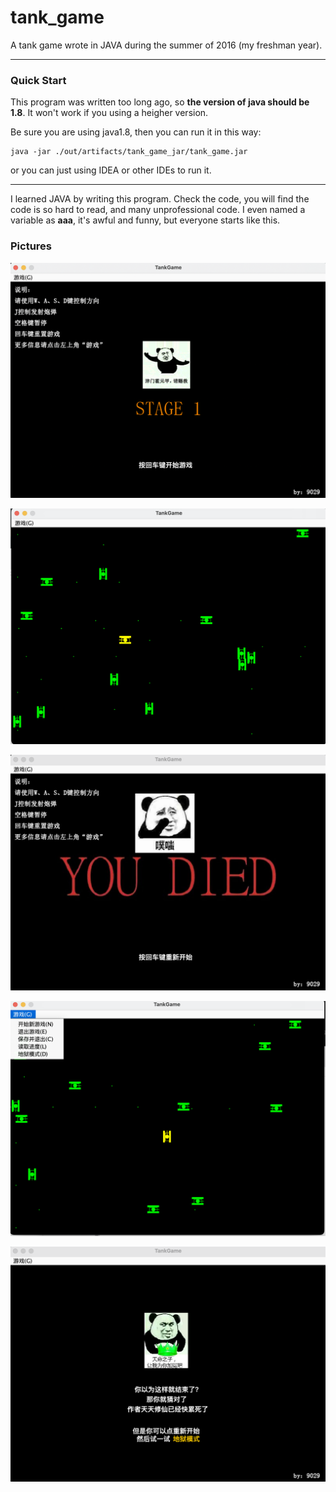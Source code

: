 # tank_game
A tank game wrote in JAVA during the summer of 2016 (my freshman year).

------

### Quick Start

This program was written too long ago, so **the version of java should be 1.8**. It won't work if you using a heigher version. 

Be sure you are using java1.8, then you can run it in this way:
```
java -jar ./out/artifacts/tank_game_jar/tank_game.jar
```
or you can just using IDEA or other IDEs to run it.

------

I learned JAVA by writing this program. Check the code, you will find the code is so hard to read, and many unprofessional code. 
I even named a variable as **aaa**, it's awful and funny, but everyone starts like this.

### Pictures
![markdown picture](./assets/home.png)

![markdown picture](./assets/gaming.png)

![markdown picture](./assets/die.png)

![markdown picture](./assets/options.png)

![markdown picture](./assets/win.png)

